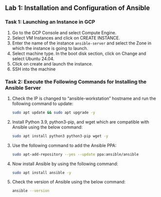 ## Lab 1: Installation and Configuration of Ansible

### Task 1: Launching an Instance in GCP

1. Go to the GCP Console and select Compute Engine.
2. Select VM Instances and click on CREATE INSTANCE.
3. Enter the name of the instance `ansible-server` and select the Zone in which the instance is going to launch.
4. Select machine type. In the boot disk section, click on Change and select Ubuntu 24.04.
5. Click on create and launch the instance.
6. SSH into the machine

### Task 2: Execute the Following Commands for Installing the Ansible Server

1. Check the IP is changed to “ansible-workstation” hostname and run the following command to update:
    ```bash
    sudo apt update && sudo apt upgrade -y
    ```

2. Install Python 3.9, python3-pip, and wget which are compatible with Ansible using the below command:
    ```bash
    sudo apt install python3 python3-pip wget -y
    ```

3. Use the following command to add the Ansible PPA:
    ```bash
    sudo apt-add-repository --yes --update ppa:ansible/ansible
    ```

4. Now install Ansible by using the following command:
    ```bash
    sudo apt install ansible -y
    ```

5. Check the version of Ansible using the below command:
    ```bash
    ansible --version
    ```
